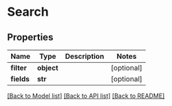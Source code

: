 # Search

## Properties
Name | Type | Description | Notes
------------ | ------------- | ------------- | -------------
**filter** | **object** |  | [optional] 
**fields** | **str** |  | [optional] 

[[Back to Model list]](../README.md#documentation-for-models) [[Back to API list]](../README.md#documentation-for-api-endpoints) [[Back to README]](../README.md)


